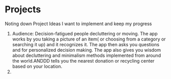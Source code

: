 # Projects
Noting down Project Ideas I want to implement and keep my progress
1. Audience: Decision-fatigued people decluttering or moving. The app works by  you taking a picture of an item( or choosing from a category or searching it up) and it recognizes it. The app then asks you questions and for personalized decision making. The app also gives you wisdom about decluttering and minimalism methods implemented from around the world.ANDDD tells you the nearest donation or recycling center based on your location.
2. 
   

